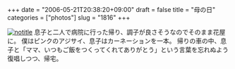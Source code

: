 +++
date = "2006-05-21T20:38:20+09:00"
draft = false
title = "母の日"
categories = ["photos"]
slug = "1816"
+++

<a href="http://www.flickr.com/photos/h-b-k-r/150261099" target="_blank"><img src="http://static.flickr.com/53/150261099_f132329e03.jpg" class="photoen" alt="notitle"  /></a>
息子と二人で病院に行った帰り、調子が良さそうなのでそのまま花屋に。
僕はピンクのアジサイ、息子はカーネーションを一本。
帰りの車の中、息子と「ママ、いつもご飯をつくってくれてありがとう」という言葉を忘れぬよう復唱しつつ、帰宅。
